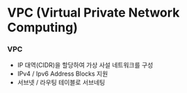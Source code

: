 # VPC (Virtual Private Network Computing)

### VPC

- IP 대역(CIDR)을 할당하여 가상 사설 네트워크를 구성
- IPv4 / Ipv6 Address Blocks 지원
- 서브넷 / 라우팅 테이블로 서브네팅